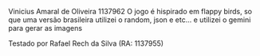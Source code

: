 Vinicius Amaral de Oliveira 1137962
O jogo é hispirado em flappy birds, so que uma versão brasileira 
utilizei o random, json e etc... e utilizei o gemini para gerar as imagens

Testado por Rafael Rech da Silva (RA: 1137955)

